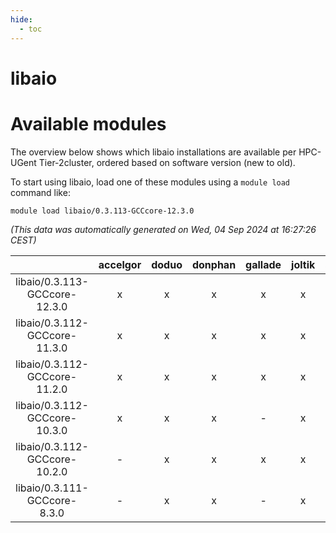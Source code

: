 ```yaml
---
hide:
  - toc
---
```


libaio
======

# Available modules


The overview below shows which libaio installations are available per HPC-UGent Tier-2cluster, ordered based on software version (new to old).

To start using libaio, load one of these modules using a `module load` command like:

```shell
module load libaio/0.3.113-GCCcore-12.3.0
```

*(This data was automatically generated on Wed, 04 Sep 2024 at 16:27:26 CEST)*  

| |accelgor|doduo|donphan|gallade|joltik|shinx|skitty|
| :---: | :---: | :---: | :---: | :---: | :---: | :---: | :---: |
|libaio/0.3.113-GCCcore-12.3.0|x|x|x|x|x|x|x|
|libaio/0.3.112-GCCcore-11.3.0|x|x|x|x|x|-|x|
|libaio/0.3.112-GCCcore-11.2.0|x|x|x|x|x|-|x|
|libaio/0.3.112-GCCcore-10.3.0|x|x|x|-|x|-|x|
|libaio/0.3.112-GCCcore-10.2.0|-|x|x|x|x|-|x|
|libaio/0.3.111-GCCcore-8.3.0|-|x|x|-|x|-|x|
